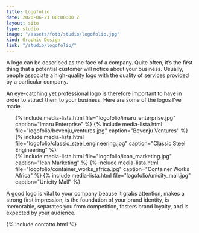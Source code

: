 ```yaml
---
title: Logofolio
date: 2020-06-21 00:00:00 Z
layout: sito
type: studio
image: "/assets/foto/studio/logofolio.jpg"
kind: Graphic Design
link: "/studio/logofolio/"
---
```

A logo can be described as the face of a company.  Quite often, it’s the first thing that a potential customer will notice about your business. Usually, people associate a high-quality logo with the quality of services provided by a particular company.

An eye-catching yet professional logo is therefore important to have in order to attract them to your business. Here are some of the logos I've made.
<div class="media logos">
    <ul>
		{% include media-lista.html file="logofolio/imaru_enterprise.jpg" caption="Imaru Enterprise" %}
		{% include media-lista.html file="logofolio/bevenju_ventures.jpg" caption="Bevenju Ventures" %}
		{% include media-lista.html file="logofolio/classic_steel_engineering.jpg" caption="Classic Steel Engineering" %}
		<div class="break"></div>
		{% include media-lista.html file="logofolio/ican_marketing.jpg" caption="Ican Marketing" %}
		{% include media-lista.html file="logofolio/container_works_africa.jpg" caption="Container Works Africa" %}
		{% include media-lista.html file="logofolio/unicity_mall.jpg" caption="Unicity Mall" %}
	</ul>
</div>
A good logo is vital to your company beause it grabs attention, makes a strong first impression, is the foundation of your brand identity, is memorable, separates you from competition, fosters brand loyalty, and is expected by your audience.

{% include contatto.html %}